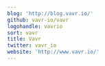 ```yaml
---
blog: 'http://blog.vavr.io/'
github: vavr-io/vavr
logohandle: vavrio
sort: vavr
title: Vavr
twitter: vavr_io
website: 'http://www.vavr.io/'
---
```

